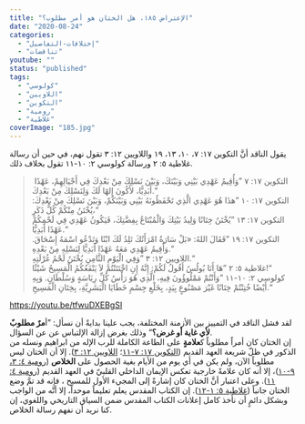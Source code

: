 ```yaml
---
title: "الإعتراض ١٨٥، هل الختان هو أمر مطلوب؟"
date: "2020-08-24"
categories: 
  - "إختلافات-التفاصيل"
  - "تناقضات"
youtube: ""
status: "published"
tags: 
  - "كولوسي"
  - "اللاويين"
  - "التكوين"
  - "رومية"
  - "غلاطية"
coverImage: "185.jpg"
---
```


يقول الناقد أنَّ التكوين ١٧: ٧، ١٠، ١٣، ١٩ واللاويين ١٢: ٣ تقول نهم، في حين أن رسالة غلاطية ٥: ٢ ورسالة كولوسي ٢: ١٠-١١ تقول بخلاف ذلك.

>  التكوين ١٧: ٧ ”وَأُقِيمُ عَهْدِي بَيْنِي وَبَيْنَكَ، وَبَيْنَ نَسْلِكَ مِنْ بَعْدِكَ فِي أَجْيَالِهِمْ، عَهْدًا أَبَدِيًّا، لأَكُونَ إِلهًا لَكَ وَلِنَسْلِكَ مِنْ بَعْدِكَ.“  
> التكوين ١٧: ١٠ ”هذَا هُوَ عَهْدِي الَّذِي تَحْفَظُونَهُ بَيْنِي وَبَيْنَكُمْ، وَبَيْنَ نَسْلِكَ مِنْ بَعْدِكَ: يُخْتَنُ مِنْكُمْ كُلُّ ذَكَرٍ،“  
> التكوين ١٧: ١٣ ”يُخْتَنُ خِتَانًا وَلِيدُ بَيْتِكَ وَالْمُبْتَاعُ بِفِضَّتِكَ، فَيَكُونُ عَهْدِي فِي لَحْمِكُمْ عَهْدًا أَبَدِيًّا.“  
> التكوين ١٧: ١٩ ”فَقَالَ اللهُ: «بَلْ سَارَةُ امْرَأَتُكَ تَلِدُ لَكَ ابْنًا وَتَدْعُو اسْمَهُ إِسْحَاقَ. وَأُقِيمُ عَهْدِي مَعَهُ عَهْدًا أَبَدِيًّا لِنَسْلِهِ مِنْ بَعْدِهِ.“  
> اللاويين ١٢: ٣ ”وَفِي الْيَوْمِ الثَّامِنِ يُخْتَنُ لَحْمُ غُرْلَتِهِ.“  
> غلاطية ٥: ٢ ”هَا أَنَا بُولُسُ أَقُولُ لَكُمْ: إِنَّهُ إِنِ اخْتَتَنْتُمْ لاَ يَنْفَعُكُمُ الْمَسِيحُ شَيْئًا!“  
> كولوسي ٢: ١٠-١١ ”وَأَنْتُمْ مَمْلُوؤُونَ فِيهِ، الَّذِي هُوَ رَأْسُ كُلِّ رِيَاسَةٍ وَسُلْطَانٍ. وَبِهِ أَيْضًا خُتِنْتُمْ خِتَانًا غَيْرَ مَصْنُوعٍ بِيَدٍ، بِخَلْعِ جِسْمِ خَطَايَا الْبَشَرِيَّةِ، بِخِتَانِ الْمَسِيحِ.“

https://youtu.be/tfwuDXEBgSI

لقد فشل الناقد في التمييز بين الأزمنة المختلفة، يجب علينا بدايةً أن نسأل: ”أ**مرٌ مطلوبٌ لأي غاية أو غرض؟**“ وذلك بغرض إزالة الإلتباس عن عن السؤال.  
إن الختان كان أمراً مطلوباً ك**علامةٍ** على الطاعة الكاملة للرب الإله من ابراهيم ونسله من الذكور في ظلّ شريعة العهد القديم ([التكوين ١٧: ٧-١١](https://biblia.com/books/ar-vandyke/gen17.7-11)؛ [اللاويين ١٢: ٣](https://biblia.com/books/ar-vandyke/lev12.3)). إلا أن الختان ليس مطلوباً الآن، ولم يكن في أي يوم من الأيام بغية الحصول على **الخلاص** ([رومية ٤: ٣، ٩-١٠](https://biblia.com/books/ar-vandyke/rom4.3-10))، إلا أنه كان علامةً خارجية تعكس الإيمان الداخلي القلبيّ في العهد القديم ([رومية ٤: ١١](https://biblia.com/books/ar-vandyke/rom4.11)). وعلى اعتبار أنَّ الختان كان إشارةً إلى المجيء الأول للمسيح ، فإنه قد تمَّ وضع الختان جانباً ([غلاطية ٥: ١-١٢](https://biblia.com/books/ar-vandyke/gal5.1-12)). إن الكتاب المقدس يعلم تعليماً موحداً، إلا أنَّه من الواجب وبشكل دائمٍ أن نأخذ كامل إعلانات الكتاب المقدس ضمن السياق التاريخي واللغوي، إن كنا نريد أن نفهم رسالة الخلاص.
